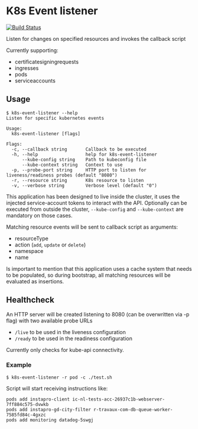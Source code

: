 # K8s Event listener

[![Build Status](https://travis-ci.com/Werkspot/k8s-event-listener.svg?branch=master)](https://travis-ci.com/Werkspot/k8s-event-listener)

Listen for changes on specified resources and invokes the callback script

Currently supporting:
- certificatesigningrequests
- ingresses
- pods
- serviceaccounts

## Usage

```
$ k8s-event-listener --help
Listen for specific kubernetes events

Usage:
  k8s-event-listener [flags]

Flags:
  -c, --callback string       Callback to be executed
  -h, --help                  help for k8s-event-listener
      --kube-config string    Path to kubeconfig file
      --kube-context string   Context to use
  -p, --probe-port string     HTTP port to listen for liveness/readiness probes (default "8080")
  -r, --resource string       K8s resource to listen
  -v, --verbose string        Verbose level (default "0")
```

This application has been designed to live inside the cluster, it uses the injected service-account tokens to interact 
with the API.
Optionally can be executed from outside the cluster, `--kube-config` and `--kube-context` are mandatory on those cases.

Matching resource events will be sent to callback script as arguments:
- resourceType
- action (`add`, `update` or `delete`)
- namespace
- name 

Is important to mention that this application uses a cache system that needs to be populated, so during bootstrap, 
all matching resources will be evaluated as insertions.

## Healthcheck
An HTTP server will be created listening to 8080 (can be overwritten via -p flag) with two available probe URLs

- `/live` to be used in the liveness configuration
- `/ready` to be used in the readiness configuration

Currently only checks for kube-api connectivity.

### Example

```
$ k8s-event-listener -r pod -c ./test.sh
```

Script will start receiving instructions like:
```
pods add instapro-client ic-nl-tests-acc-26937c1b-webserver-7ff884c575-dvwkb
pods add instapro-gd-city-filter r-travaux-com-db-queue-worker-7585fd84c-4gxzc
pods add monitoring datadog-5swgj
```